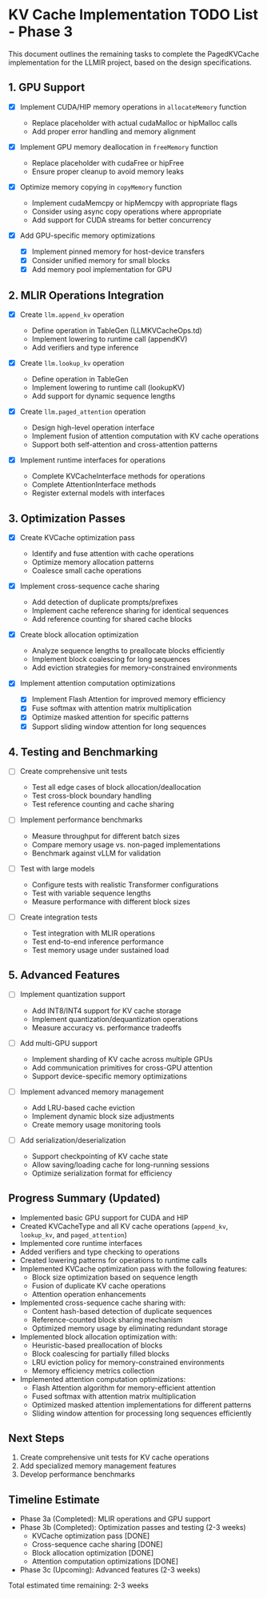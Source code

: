 # KV Cache Implementation TODO List - Phase 3

This document outlines the remaining tasks to complete the PagedKVCache implementation for the LLMIR project, based on the design specifications.

## 1. GPU Support

- [x] Implement CUDA/HIP memory operations in `allocateMemory` function
  - Replace placeholder with actual cudaMalloc or hipMalloc calls
  - Add proper error handling and memory alignment

- [x] Implement GPU memory deallocation in `freeMemory` function
  - Replace placeholder with cudaFree or hipFree
  - Ensure proper cleanup to avoid memory leaks

- [x] Optimize memory copying in `copyMemory` function
  - Implement cudaMemcpy or hipMemcpy with appropriate flags
  - Consider using async copy operations where appropriate
  - Add support for CUDA streams for better concurrency

- [x] Add GPU-specific memory optimizations
  - [x] Implement pinned memory for host-device transfers
  - [x] Consider unified memory for small blocks
  - [x] Add memory pool implementation for GPU

## 2. MLIR Operations Integration

- [x] Create `llm.append_kv` operation
  - Define operation in TableGen (LLMKVCacheOps.td)
  - Implement lowering to runtime call (appendKV)
  - Add verifiers and type inference

- [x] Create `llm.lookup_kv` operation
  - Define operation in TableGen
  - Implement lowering to runtime call (lookupKV)
  - Add support for dynamic sequence lengths

- [x] Create `llm.paged_attention` operation
  - Design high-level operation interface
  - Implement fusion of attention computation with KV cache operations
  - Support both self-attention and cross-attention patterns

- [x] Implement runtime interfaces for operations
  - Complete KVCacheInterface methods for operations
  - Complete AttentionInterface methods
  - Register external models with interfaces

## 3. Optimization Passes

- [x] Create KVCache optimization pass
  - Identify and fuse attention with cache operations
  - Optimize memory allocation patterns
  - Coalesce small cache operations

- [x] Implement cross-sequence cache sharing
  - Add detection of duplicate prompts/prefixes
  - Implement cache reference sharing for identical sequences
  - Add reference counting for shared cache blocks

- [x] Create block allocation optimization
  - Analyze sequence lengths to preallocate blocks efficiently
  - Implement block coalescing for long sequences
  - Add eviction strategies for memory-constrained environments

- [x] Implement attention computation optimizations
  - [x] Implement Flash Attention for improved memory efficiency
  - [x] Fuse softmax with attention matrix multiplication
  - [x] Optimize masked attention for specific patterns
  - [x] Support sliding window attention for long sequences

## 4. Testing and Benchmarking

- [ ] Create comprehensive unit tests
  - Test all edge cases of block allocation/deallocation
  - Test cross-block boundary handling
  - Test reference counting and cache sharing

- [ ] Implement performance benchmarks
  - Measure throughput for different batch sizes
  - Compare memory usage vs. non-paged implementations
  - Benchmark against vLLM for validation

- [ ] Test with large models
  - Configure tests with realistic Transformer configurations
  - Test with variable sequence lengths
  - Measure performance with different block sizes

- [ ] Create integration tests
  - Test integration with MLIR operations
  - Test end-to-end inference performance
  - Test memory usage under sustained load

## 5. Advanced Features

- [ ] Implement quantization support
  - Add INT8/INT4 support for KV cache storage
  - Implement quantization/dequantization operations
  - Measure accuracy vs. performance tradeoffs

- [ ] Add multi-GPU support
  - Implement sharding of KV cache across multiple GPUs
  - Add communication primitives for cross-GPU attention
  - Support device-specific memory optimizations

- [ ] Implement advanced memory management
  - Add LRU-based cache eviction
  - Implement dynamic block size adjustments
  - Create memory usage monitoring tools

- [ ] Add serialization/deserialization
  - Support checkpointing of KV cache state
  - Allow saving/loading cache for long-running sessions
  - Optimize serialization format for efficiency

## Progress Summary (Updated)
- Implemented basic GPU support for CUDA and HIP
- Created KVCacheType and all KV cache operations (`append_kv`, `lookup_kv`, and `paged_attention`)
- Implemented core runtime interfaces
- Added verifiers and type checking to operations
- Created lowering patterns for operations to runtime calls
- Implemented KVCache optimization pass with the following features:
  - Block size optimization based on sequence length
  - Fusion of duplicate KV cache operations
  - Attention operation enhancements
- Implemented cross-sequence cache sharing with:
  - Content hash-based detection of duplicate sequences
  - Reference-counted block sharing mechanism
  - Optimized memory usage by eliminating redundant storage
- Implemented block allocation optimization with:
  - Heuristic-based preallocation of blocks
  - Block coalescing for partially filled blocks
  - LRU eviction policy for memory-constrained environments
  - Memory efficiency metrics collection
- Implemented attention computation optimizations:
  - Flash Attention algorithm for memory-efficient attention
  - Fused softmax with attention matrix multiplication
  - Optimized masked attention implementations for different patterns
  - Sliding window attention for processing long sequences efficiently

## Next Steps
1. Create comprehensive unit tests for KV cache operations
2. Add specialized memory management features
3. Develop performance benchmarks

## Timeline Estimate
- Phase 3a (Completed): MLIR operations and GPU support
- Phase 3b (Completed): Optimization passes and testing (2-3 weeks)
  - KVCache optimization pass [DONE]
  - Cross-sequence cache sharing [DONE]
  - Block allocation optimization [DONE]
  - Attention computation optimizations [DONE]
- Phase 3c (Upcoming): Advanced features (2-3 weeks)

Total estimated time remaining: 2-3 weeks 